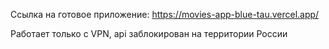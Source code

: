 Ссылка на готовое приложение: https://movies-app-blue-tau.vercel.app/

Работает только с VPN, api заблокирован на территории России 
